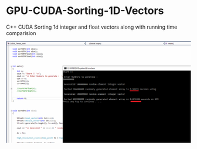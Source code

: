 # GPU-CUDA-Sorting-1D-Vectors
C++ CUDA Sorting 1d integer and float vectors along with running time comparision


![Alt text](/thrust_cuda_sort3.png?raw=true "CUDA Sort Analysis (GPU vs CPU Running Time)")



